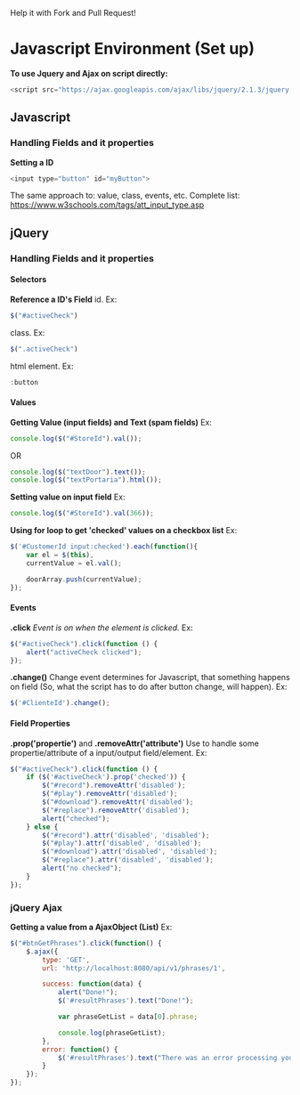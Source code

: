 Help it with Fork and Pull Request!

# Javascript Environment (Set up)

**To use Jquery and Ajax on script directly:**
```javascript
<script src="https://ajax.googleapis.com/ajax/libs/jquery/2.1.3/jquery.min.js" type="text/javascript"></script>
```

## Javascript
### Handling Fields and it properties
**Setting a ID**
```javascript
<input type="button" id="myButton">
```
The same approach to: value, class, events, etc. Complete list: https://www.w3schools.com/tags/att_input_type.asp

## jQuery
### Handling Fields and it properties
#### Selectors
**Reference a ID's Field**
id. Ex: 
```javascript
$("#activeCheck")
```
class. Ex: 
```javascript
$(".activeCheck")
```
html element. Ex:
```javascript
:button
```
#### Values
**Getting Value (input fields) and Text (spam fields)**
Ex:
```javascript
console.log($("#StoreId").val());
```
OR
```javascript
console.log($("textDoor").text());
console.log($("textPortaria").html());
```

**Setting value on input field**
Ex:
```javascript
console.log($("#StoreId").val(366));
```

**Using for loop to get 'checked' values on a checkbox list**
Ex:
```javascript
$('#CustomerId input:checked').each(function(){
    var el = $(this),
    currentValue = el.val();

    doorArray.push(currentValue);
});
```
#### Events
**.click**
_Event is on when the element is clicked._
Ex: 
```javascript
$("#activeCheck").click(function () {
	alert("activeCheck clicked");
});
```

**.change()**
Change event determines for Javascript, that something happens on field (So, what the script has to do after button change, will happen).
Ex: 
```javascript
$('#ClienteId').change();
```

#### Field Properties
**.prop('propertie')** and **.removeAttr('attribute')**
Use to handle some propertie/attribute of a input/output field/element.
Ex:
```javascript
$("#activeCheck").click(function () {
    if ($('#activeCheck').prop('checked')) {
        $("#record").removeAttr('disabled');
        $("#play").removeAttr('disabled');
        $("#download").removeAttr('disabled');
        $("#replace").removeAttr('disabled');
        alert("checked");
    } else {
        $("#record").attr('disabled', 'disabled');
        $("#play").attr('disabled', 'disabled');
        $("#download").attr('disabled', 'disabled');
        $("#replace").attr('disabled', 'disabled');
        alert("no checked");
    }
});
```

### jQuery Ajax

**Getting a value from a AjaxObject (List)**
Ex:
```javascript
$("#btnGetPhrases").click(function() {
    $.ajax({
        type: 'GET',
        url: 'http://localhost:8080/api/v1/phrases/1',

        success: function(data) {
            alert("Done!");
            $('#resultPhrases').text("Done!");

            var phraseGetList = data[0].phrase;

            console.log(phraseGetList);        
        },
        error: function() {
            $('#resultPhrases').text("There was an error processing your request. Please try again.");
        }
    });
});
```

